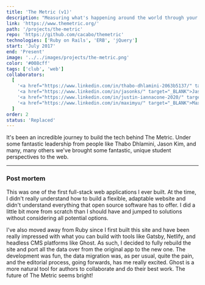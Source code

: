 ```yaml
---
title: 'The Metric (v1)'
description: "Measuring what's happening around the world through your voice."
link: 'https://www.themetric.org/'
path: '/projects/the-metric'
repo: 'https://github.com/cacabo/themetric'
technologies: ['Ruby on Rails', 'ERB', 'jQuery']
start: 'July 2017'
end: 'Present'
image: '../../images/projects/the-metric.png'
color: '#008cff'
tags: ['club', 'web']
collaborators:
  [
    '<a href="https://www.linkedin.com/in/thabo-dhlamini-2063b5137/" target="_BLANK">Thabo Dhlamini</a>',
    '<a href="https://www.linkedin.com/in/jasonks/" target="_BLANK">Jason Kim</a>',
    '<a href="https://www.linkedin.com/in/justin-iannacone-2020/" target="_BLANK">Justin Iannacone</a>',
    '<a href="https://www.linkedin.com/in/maximyu/" target="_BLANK">Max Yulis</a>',
  ]
order: 2
status: 'Replaced'
---
```


It's been an incredible journey to build the tech behind The Metric. Under some fantastic leadership from people like Thabo Dhlamini, Jason Kim, and many, many others we've brought some fantastic, unique student perspectives to the web.

---

### Post mortem

This was one of the first full-stack web applications I ever built. At the time, I didn't really understand how to build a flexible, adaptable website and didn't understand everything that open source software has to offer. I did a little bit more from scratch than I should have and jumped to solutions without considering all potential options.

I've also moved away from Ruby since I first built this site and have been really impressed with what you can build with tools like Gatsby, Netlify, and headless CMS platforms like Ghost. As such, I decided to fully rebuild the site and port all the data over from the original app to the new one. The development was fun, the data migration was, as per usual, quite the pain, and the editorial process, going forwards, has me really excited. Ghost is a more natural tool for authors to collaborate and do their best work. The future of The Metric seems bright!
